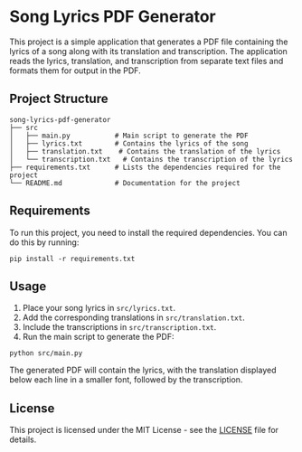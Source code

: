 # Song Lyrics PDF Generator

This project is a simple application that generates a PDF file containing the lyrics of a song along with its translation and transcription. The application reads the lyrics, translation, and transcription from separate text files and formats them for output in the PDF.

## Project Structure

```
song-lyrics-pdf-generator
├── src
│   ├── main.py           # Main script to generate the PDF
│   ├── lyrics.txt        # Contains the lyrics of the song
│   ├── translation.txt    # Contains the translation of the lyrics
│   └── transcription.txt   # Contains the transcription of the lyrics
├── requirements.txt      # Lists the dependencies required for the project
└── README.md             # Documentation for the project
```

## Requirements

To run this project, you need to install the required dependencies. You can do this by running:

```
pip install -r requirements.txt
```

## Usage

1. Place your song lyrics in `src/lyrics.txt`.
2. Add the corresponding translations in `src/translation.txt`.
3. Include the transcriptions in `src/transcription.txt`.
4. Run the main script to generate the PDF:

```
python src/main.py
```

The generated PDF will contain the lyrics, with the translation displayed below each line in a smaller font, followed by the transcription.

## License

This project is licensed under the MIT License - see the [LICENSE](LICENSE) file for details.